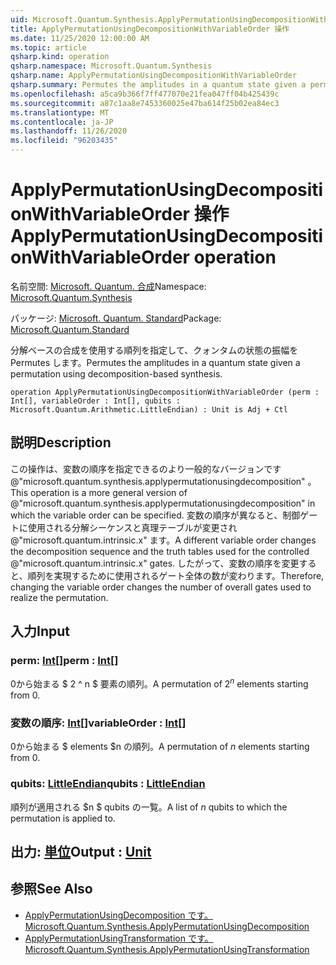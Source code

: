 ```yaml
---
uid: Microsoft.Quantum.Synthesis.ApplyPermutationUsingDecompositionWithVariableOrder
title: ApplyPermutationUsingDecompositionWithVariableOrder 操作
ms.date: 11/25/2020 12:00:00 AM
ms.topic: article
qsharp.kind: operation
qsharp.namespace: Microsoft.Quantum.Synthesis
qsharp.name: ApplyPermutationUsingDecompositionWithVariableOrder
qsharp.summary: Permutes the amplitudes in a quantum state given a permutation using decomposition-based synthesis.
ms.openlocfilehash: a5ca9b366f7ff477070e21fea047ff04b425439c
ms.sourcegitcommit: a87c1aa8e7453360025e47ba614f25b02ea84ec3
ms.translationtype: MT
ms.contentlocale: ja-JP
ms.lasthandoff: 11/26/2020
ms.locfileid: "96203435"
---
```

# <a name="applypermutationusingdecompositionwithvariableorder-operation"></a><span data-ttu-id="ec428-102">ApplyPermutationUsingDecompositionWithVariableOrder 操作</span><span class="sxs-lookup"><span data-stu-id="ec428-102">ApplyPermutationUsingDecompositionWithVariableOrder operation</span></span>

<span data-ttu-id="ec428-103">名前空間: [Microsoft. Quantum. 合成](xref:Microsoft.Quantum.Synthesis)</span><span class="sxs-lookup"><span data-stu-id="ec428-103">Namespace: [Microsoft.Quantum.Synthesis](xref:Microsoft.Quantum.Synthesis)</span></span>

<span data-ttu-id="ec428-104">パッケージ: [Microsoft. Quantum. Standard](https://nuget.org/packages/Microsoft.Quantum.Standard)</span><span class="sxs-lookup"><span data-stu-id="ec428-104">Package: [Microsoft.Quantum.Standard](https://nuget.org/packages/Microsoft.Quantum.Standard)</span></span>


<span data-ttu-id="ec428-105">分解ベースの合成を使用する順列を指定して、クォンタムの状態の振幅を Permutes します。</span><span class="sxs-lookup"><span data-stu-id="ec428-105">Permutes the amplitudes in a quantum state given a permutation using decomposition-based synthesis.</span></span>

```qsharp
operation ApplyPermutationUsingDecompositionWithVariableOrder (perm : Int[], variableOrder : Int[], qubits : Microsoft.Quantum.Arithmetic.LittleEndian) : Unit is Adj + Ctl
```


## <a name="description"></a><span data-ttu-id="ec428-106">説明</span><span class="sxs-lookup"><span data-stu-id="ec428-106">Description</span></span>

<span data-ttu-id="ec428-107">この操作は、変数の順序を指定できるのより一般的なバージョンです @"microsoft.quantum.synthesis.applypermutationusingdecomposition" 。</span><span class="sxs-lookup"><span data-stu-id="ec428-107">This operation is a more general version of @"microsoft.quantum.synthesis.applypermutationusingdecomposition" in which the variable order can be specified.</span></span> <span data-ttu-id="ec428-108">変数の順序が異なると、制御ゲートに使用される分解シーケンスと真理テーブルが変更され @"microsoft.quantum.intrinsic.x" ます。</span><span class="sxs-lookup"><span data-stu-id="ec428-108">A different variable order changes the decomposition sequence and the truth tables used for the controlled @"microsoft.quantum.intrinsic.x" gates.</span></span>  <span data-ttu-id="ec428-109">したがって、変数の順序を変更すると、順列を実現するために使用されるゲート全体の数が変わります。</span><span class="sxs-lookup"><span data-stu-id="ec428-109">Therefore, changing the variable order changes the number of overall gates used to realize the permutation.</span></span>

## <a name="input"></a><span data-ttu-id="ec428-110">入力</span><span class="sxs-lookup"><span data-stu-id="ec428-110">Input</span></span>

### <a name="perm--int"></a><span data-ttu-id="ec428-111">perm: [Int](xref:microsoft.quantum.lang-ref.int)[]</span><span class="sxs-lookup"><span data-stu-id="ec428-111">perm : [Int](xref:microsoft.quantum.lang-ref.int)[]</span></span>

<span data-ttu-id="ec428-112">0から始まる $ 2 ^ n $ 要素の順列。</span><span class="sxs-lookup"><span data-stu-id="ec428-112">A permutation of $2^n$ elements starting from 0.</span></span>


### <a name="variableorder--int"></a><span data-ttu-id="ec428-113">変数の順序: [Int](xref:microsoft.quantum.lang-ref.int)[]</span><span class="sxs-lookup"><span data-stu-id="ec428-113">variableOrder : [Int](xref:microsoft.quantum.lang-ref.int)[]</span></span>

<span data-ttu-id="ec428-114">0から始まる $ elements $n の順列。</span><span class="sxs-lookup"><span data-stu-id="ec428-114">A permutation of $n$ elements starting from 0.</span></span>


### <a name="qubits--littleendian"></a><span data-ttu-id="ec428-115">qubits: [LittleEndian](xref:Microsoft.Quantum.Arithmetic.LittleEndian)</span><span class="sxs-lookup"><span data-stu-id="ec428-115">qubits : [LittleEndian](xref:Microsoft.Quantum.Arithmetic.LittleEndian)</span></span>

<span data-ttu-id="ec428-116">順列が適用される $n $ qubits の一覧。</span><span class="sxs-lookup"><span data-stu-id="ec428-116">A list of $n$ qubits to which the permutation is applied to.</span></span>



## <a name="output--unit"></a><span data-ttu-id="ec428-117">出力: [単位](xref:microsoft.quantum.lang-ref.unit)</span><span class="sxs-lookup"><span data-stu-id="ec428-117">Output : [Unit](xref:microsoft.quantum.lang-ref.unit)</span></span>



## <a name="see-also"></a><span data-ttu-id="ec428-118">参照</span><span class="sxs-lookup"><span data-stu-id="ec428-118">See Also</span></span>

- [<span data-ttu-id="ec428-119">ApplyPermutationUsingDecomposition です。</span><span class="sxs-lookup"><span data-stu-id="ec428-119">Microsoft.Quantum.Synthesis.ApplyPermutationUsingDecomposition</span></span>](xref:Microsoft.Quantum.Synthesis.ApplyPermutationUsingDecomposition)
- [<span data-ttu-id="ec428-120">ApplyPermutationUsingTransformation です。</span><span class="sxs-lookup"><span data-stu-id="ec428-120">Microsoft.Quantum.Synthesis.ApplyPermutationUsingTransformation</span></span>](xref:Microsoft.Quantum.Synthesis.ApplyPermutationUsingTransformation)